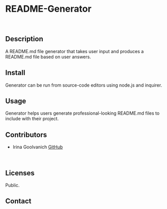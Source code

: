 # README-Generator
<br>

## Description
A README.md file generator that takes user input and produces a README.md file based on user answers. 
<br>

## Install
Generator can be run from source-code editors using node.js and inquirer.
<br>

## Usage
Generator helps users generate professional-looking README.md files to include with their project. 
<br>

## Contributors
- Irina Goolvanich
[GitHub](https://github.com/irkag22)
<br>

## Licenses
Public. 
<br>

## Contact
